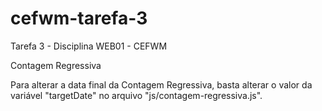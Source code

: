 # cefwm-tarefa-3

Tarefa 3 - Disciplina WEB01 - CEFWM

Contagem Regressiva

Para alterar a data final da Contagem Regressiva, basta alterar o valor da variável "targetDate" no arquivo "js/contagem-regressiva.js".
